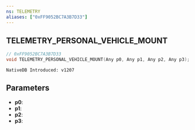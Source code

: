 ```yaml
---
ns: TELEMETRY
aliases: ["0xFF9052BC7A3B7D33"]
---
```

## TELEMETRY_PERSONAL_VEHICLE_MOUNT

```c
// 0xFF9052BC7A3B7D33
void TELEMETRY_PERSONAL_VEHICLE_MOUNT(Any p0, Any p1, Any p2, Any p3);
```

```
NativeDB Introduced: v1207
```

## Parameters
* **p0**:
* **p1**:
* **p2**:
* **p3**:
